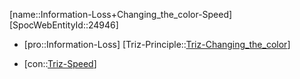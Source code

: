 ﻿---
type: TrizContradiction
aliases:
- Information-Loss+Changing_the_color-Speed
license: CC BY-SA 4.0
copyright: https://github.com/SpocWeb
IsDeleted: false
IsReadOnly: false
Confidential: public
tags: 
- Triz/Contradiction
---
[name::Information-Loss+Changing_the_color-Speed]
[SpocWebEntityId::24946]
+ [pro::Information-Loss]
[Triz-Principle::[Triz-Changing_the_color](tech/Triz/Principle/Triz-Changing_the_color.md)]
- [con::[Triz-Speed](tech/Triz/Parameter/Triz-Speed.md)]

